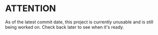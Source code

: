 # ATTENTION
As of the latest commit date, this project is currently unusable and is still being worked on. Check back later to see when it's ready.